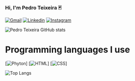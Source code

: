 ### Hi, I'm Pedro Teixeira 🃏

[![Gmail](https://img.shields.io/badge/Gmail-D14836?style=for-the-badge&logo=gmail&logoColor=white)](https://criarmeulink.com.br/u/1710180458)
[![Linkedin](https://img.shields.io/badge/LinkedIn-0077B5?style=for-the-badge&logo=linkedin&logoColor=white)](https://www.linkedin.com/in/pedrotx)
[![Instagram](https://img.shields.io/badge/Instagram-E4405F?style=for-the-badge&logo=instagram&logoColor=white)](https://www.instagram.com/pedroteixeira._)

![Pedro Teixeira GitHub stats](https://github-readme-stats.vercel.app/api?username=pedroteixeira02&show_icons=true&theme=radical)

# Programming languages ​​I use
[![Phyton](https://img.shields.io/badge/Python-3776AB?style=for-the-badge&logo=python&logoColor=white)]
[![HTML](https://img.shields.io/badge/HTML5-E34F26?style=for-the-badge&logo=html5&logoColor=white)]
[![CSS](https://img.shields.io/badge/CSS3-1572B6?style=for-the-badge&logo=css3&logoColor=white)]




![Top Langs](https://github-readme-stats.vercel.app/api/top-langs/?username=anuraghazra&hide_progress=true)
